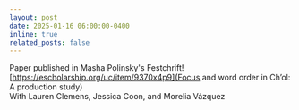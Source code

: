 ```yaml
---
layout: post
date: 2025-01-16 06:00:00-0400
inline: true
related_posts: false
---
```


Paper published in Masha Polinsky's Festchrift! <br>
[https://escholarship.org/uc/item/9370x4p9](Focus and word order in Ch’ol: A production study) <br>
With Lauren Clemens, Jessica Coon, and Morelia Vázquez
